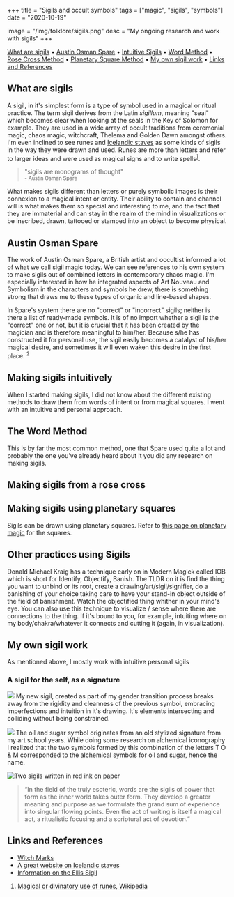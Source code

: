 +++
title = "Sigils and occult symbols"
tags = ["magic", "sigils", "symbols"]
date = "2020-10-19"

image = "/img/folklore/sigils.png"
desc = "My ongoing research and work with sigils"
+++

<div class="table-of-contents">

[What are sigils](#what-are-sigils) •
[Austin Osman Spare](#austin-osman-spare) •
[Intuitive Sigils](#intuitive-sigils) •
[Word Method](#the-word-method) •
[Rose Cross Method](#making-sigils-from-a-rose-cross) •
[Planetary Square Method](#making-sigils-using-planetary-squares) •
[My own sigil work](#my-own-sigil-work) •
[Links and References](#links-and-references)

</div>

## What are sigils

A sigil, in it's simplest form is a type of symbol used in a magical or ritual practice. The term sigil derives from the Latin _sigillum_, meaning "seal" which becomes clear when looking at the seals in the Key of Solomon for example. They are used in a wide array of occult traditions from ceremonial magic, chaos magic, witchcraft, Thelema and Golden Dawn amongst others. I'm even inclined to see runes and [Icelandic staves](http://www.galdrastafir.com/) as some kinds of sigils in the way they were drawn and used. Runes are more than letters and refer to larger ideas and were used as magical signs and to write spells<sup>[1](#links-and-references)</sup>.

> "sigils are monograms of thought"  
> <small>- Austin Osman Spare</small>

What makes sigils different than letters or purely symbolic images is their connexion to a magical intent or entity. Their ability to contain and channel will is what makes them so special and interesting to me, and the fact that they are immaterial and can stay in the realm of the mind in visualizations or be inscribed, drawn, tattooed or stamped into an object to become physical.

## Austin Osman Spare

The work of Austin Osman Spare, a British artist and occultist informed a lot of what we call sigil magic today. We can see references to his own system to make sigils out of combined letters in contemporary chaos magic. I'm especially interested in how he integrated aspects of Art Nouveau and Symbolism in the characters and symbols he drew, there is something strong that draws me to these types of organic and line-based shapes.

In Spare's system there are no "correct" or "incorrect" sigils;
neither is there a list of ready-made symbols. It is of no import whether a sigil is the "correct" one or not, but it is crucial that it has been created by the magician and is therefore meaningful to him/her. Because s/he has constructed it for personal use, the sigil easily becomes a catalyst of his/her magical desire, and sometimes it will even waken this desire in the first place. <sup>2</sup>

## Making sigils intuitively

When I started making sigils, I did not know about the different existing methods to draw them from words of intent or from magical squares. I went with an intuitive and personal approach.

## The Word Method

This is by far the most common method, one that Spare used quite a lot and probably the one you've already heard about it you did any research on making sigils.

## Making sigils from a rose cross

## Making sigils using planetary squares

Sigils can be drawn using planetary squares.
Refer to [this page on planetary magic](/folklore/planetary-magic/) for the squares.

## Other practices using Sigils

Donald Michael Kraig has a technique early on in Modern Magick called IOB which is short for Identify, Objectify, Banish. The TLDR on it is find the thing you want to unbind or its root, create a drawing/art/sigil/signifier, do a banishing of your choice taking care to have your stand-in object outside of the field of banishment. Watch the objectified thing whither in your mind's eye.
You can also use this technique to visualize / sense where there are connections to the thing. If it's bound to you, for example, intuiting where on my body/chakra/whatever it connects and cutting it (again, in visualization).

## My own sigil work

As mentioned above, I mostly work with intuitive personal sigils

### A sigil for the self, as a signature

![](/img/sigil.svg)
My new sigil, created as part of my gender transition process breaks away from the rigidity and cleanness of the previous symbol, embracing imperfections and intuition in it's drawing. It's elements intersecting and colliding without being constrained.

![](/img/logo.svg)
The oil and sugar symbol originates from an old stylized signature from my
art school years. While doing some research on alchemical iconography I
realized that the two symbols formed by this combination of the letters T
O & M corresponded to the alchemical symbols for oil and sugar, hence the
name.

![Two sigils written in red ink on paper](/img/folklore/sigils.png "Grounded in my truth, open to change")

> “In the field of the truly esoteric, words are the sigils of power that form as the inner world takes outer form. They develop a greater meaning and purpose as we formulate the grand sum of experience into singular flowing points. Even the act of writing is itself a magical act, a ritualistic focusing and a scriptural act of devotion.”

## Links and References

- [Witch Marks](https://en.wikipedia.org/wiki/Apotropaic_mark)
- [A great website on Icelandic staves](http://www.galdrastafir.com/)
- [Information on the Ellis Sigil](<https://tme.miraheze.org/wiki/Ellis_(sigil)>)

1. [Magical or divinatory use of runes, Wikipedia](https://en.wikipedia.org/wiki/Runes#Magical_or_divinatory_use)
